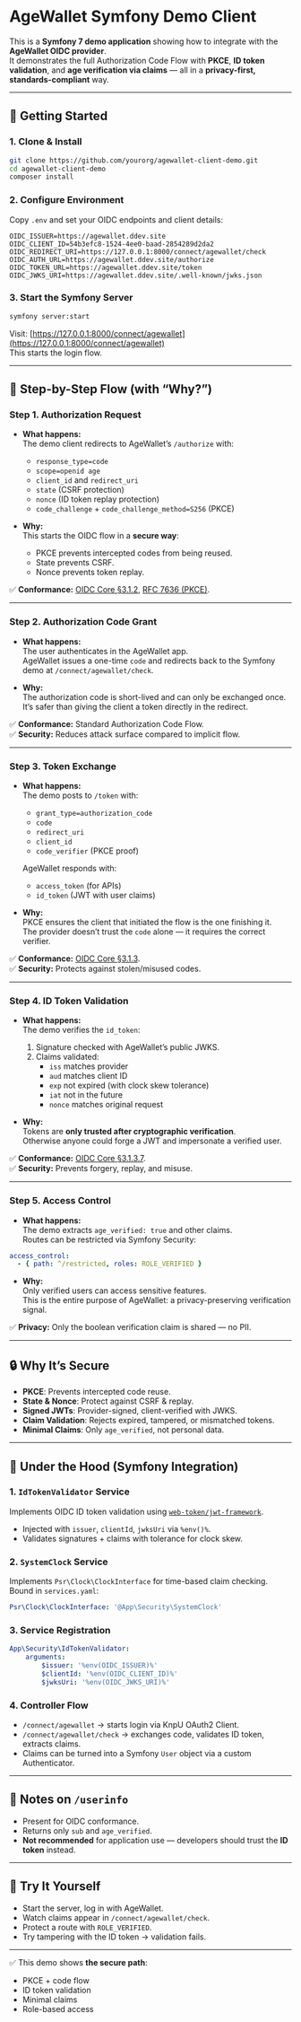 # AgeWallet Symfony Demo Client

This is a **Symfony 7 demo application** showing how to integrate with the **AgeWallet OIDC provider**.  
It demonstrates the full Authorization Code Flow with **PKCE**, **ID token validation**, and **age verification via claims** — all in a **privacy-first, standards-compliant** way.  

---

## 🚀 Getting Started

### 1. Clone & Install
```bash
git clone https://github.com/yourorg/agewallet-client-demo.git
cd agewallet-client-demo
composer install
```

### 2. Configure Environment
Copy `.env` and set your OIDC endpoints and client details:

```
OIDC_ISSUER=https://agewallet.ddev.site
OIDC_CLIENT_ID=54b3efc8-1524-4ee0-baad-2854289d2da2
OIDC_REDIRECT_URI=https://127.0.0.1:8000/connect/agewallet/check
OIDC_AUTH_URL=https://agewallet.ddev.site/authorize
OIDC_TOKEN_URL=https://agewallet.ddev.site/token
OIDC_JWKS_URI=https://agewallet.ddev.site/.well-known/jwks.json
```

### 3. Start the Symfony Server
```bash
symfony server:start
```

Visit: [https://127.0.0.1:8000/connect/agewallet](https://127.0.0.1:8000/connect/agewallet)  
This starts the login flow.

---

## 🔑 Step-by-Step Flow (with “Why?”)

### Step 1. **Authorization Request**
- **What happens:**  
  The demo client redirects to AgeWallet’s `/authorize` with:
  - `response_type=code`
  - `scope=openid age`
  - `client_id` and `redirect_uri`
  - `state` (CSRF protection)
  - `nonce` (ID token replay protection)
  - `code_challenge` + `code_challenge_method=S256` (PKCE)

- **Why:**  
  This starts the OIDC flow in a **secure way**:
  - PKCE prevents intercepted codes from being reused.  
  - State prevents CSRF.  
  - Nonce prevents token replay.  

✅ **Conformance:** [OIDC Core §3.1.2](https://openid.net/specs/openid-connect-core-1_0.html#AuthorizationEndpoint), [RFC 7636 (PKCE)](https://datatracker.ietf.org/doc/html/rfc7636).

---

### Step 2. **Authorization Code Grant**
- **What happens:**  
  The user authenticates in the AgeWallet app.  
  AgeWallet issues a one-time `code` and redirects back to the Symfony demo at `/connect/agewallet/check`.

- **Why:**  
  The authorization code is short-lived and can only be exchanged once.  
  It’s safer than giving the client a token directly in the redirect.  

✅ **Conformance:** Standard Authorization Code Flow.  
✅ **Security:** Reduces attack surface compared to implicit flow.

---

### Step 3. **Token Exchange**
- **What happens:**  
  The demo posts to `/token` with:
  - `grant_type=authorization_code`
  - `code`
  - `redirect_uri`
  - `client_id`
  - `code_verifier` (PKCE proof)

  AgeWallet responds with:
  - `access_token` (for APIs)
  - `id_token` (JWT with user claims)

- **Why:**  
  PKCE ensures the client that initiated the flow is the one finishing it.  
  The provider doesn’t trust the `code` alone — it requires the correct verifier.  

✅ **Conformance:** [OIDC Core §3.1.3](https://openid.net/specs/openid-connect-core-1_0.html#TokenEndpoint).  
✅ **Security:** Protects against stolen/misused codes.

---

### Step 4. **ID Token Validation**
- **What happens:**  
  The demo verifies the `id_token`:
  1. Signature checked with AgeWallet’s public JWKS.  
  2. Claims validated:
     - `iss` matches provider
     - `aud` matches client ID
     - `exp` not expired (with clock skew tolerance)
     - `iat` not in the future
     - `nonce` matches original request

- **Why:**  
  Tokens are **only trusted after cryptographic verification**.  
  Otherwise anyone could forge a JWT and impersonate a verified user.  

✅ **Conformance:** [OIDC Core §3.1.3.7](https://openid.net/specs/openid-connect-core-1_0.html#IDTokenValidation).  
✅ **Security:** Prevents forgery, replay, and misuse.

---

### Step 5. **Access Control**
- **What happens:**  
  The demo extracts `age_verified: true` and other claims.  
  Routes can be restricted via Symfony Security:

```yaml
access_control:
  - { path: ^/restricted, roles: ROLE_VERIFIED }
```

- **Why:**  
  Only verified users can access sensitive features.  
  This is the entire purpose of AgeWallet: a privacy-preserving verification signal.  

✅ **Privacy:** Only the boolean verification claim is shared — no PII.

---

## 🔒 Why It’s Secure

- **PKCE**: Prevents intercepted code reuse.  
- **State & Nonce**: Protect against CSRF & replay.  
- **Signed JWTs**: Provider-signed, client-verified with JWKS.  
- **Claim Validation**: Rejects expired, tampered, or mismatched tokens.  
- **Minimal Claims**: Only `age_verified`, not personal data.  

---

## 📖 Under the Hood (Symfony Integration)

### 1. `IdTokenValidator` Service
Implements OIDC ID token validation using [`web-token/jwt-framework`](https://web-token.spomky-labs.com/).  
- Injected with `issuer`, `clientId`, `jwksUri` via `%env()%`.  
- Validates signatures + claims with tolerance for clock skew.

### 2. `SystemClock` Service
Implements `Psr\Clock\ClockInterface` for time-based claim checking.  
Bound in `services.yaml`:

```yaml
Psr\Clock\ClockInterface: '@App\Security\SystemClock'
```

### 3. Service Registration
```yaml
App\Security\IdTokenValidator:
    arguments:
        $issuer: '%env(OIDC_ISSUER)%'
        $clientId: '%env(OIDC_CLIENT_ID)%'
        $jwksUri: '%env(OIDC_JWKS_URI)%'
```

### 4. Controller Flow
- `/connect/agewallet` → starts login via KnpU OAuth2 Client.  
- `/connect/agewallet/check` → exchanges code, validates ID token, extracts claims.  
- Claims can be turned into a Symfony `User` object via a custom Authenticator.

---

## 📖 Notes on `/userinfo`
- Present for OIDC conformance.  
- Returns only `sub` and `age_verified`.  
- **Not recommended** for application use — developers should trust the **ID token** instead.  

---

## 🧩 Try It Yourself
- Start the server, log in with AgeWallet.  
- Watch claims appear in `/connect/agewallet/check`.  
- Protect a route with `ROLE_VERIFIED`.  
- Try tampering with the ID token → validation fails.  

---

✅ This demo shows **the secure path**:  
- PKCE + code flow  
- ID token validation  
- Minimal claims  
- Role-based access  
